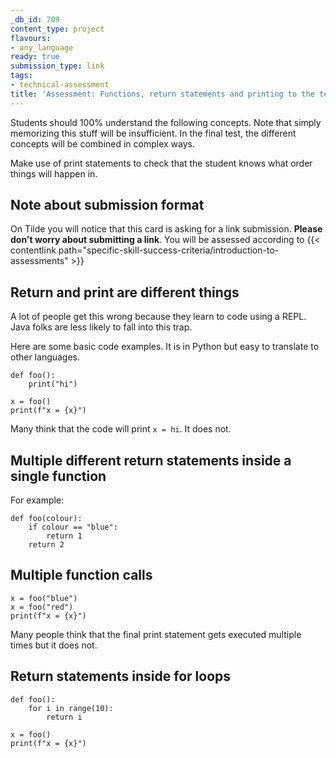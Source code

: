 ```yaml
---
_db_id: 709
content_type: project
flavours:
- any_language
ready: true
submission_type: link
tags:
- technical-assessment
title: 'Assessment: Functions, return statements and printing to the terminal'
---
```


Students should 100% understand the following concepts. Note that simply memorizing this stuff will be insufficient. In the final test, the different concepts will be combined in complex ways.

Make use of print statements to check that the student knows what order things will happen in.

## Note about submission format

On Tilde you will notice that this card is asking for a link submission. **Please don't worry about submitting a link**. You will be assessed according to {{< contentlink path="specific-skill-success-criteria/introduction-to-assessments" >}}

## Return and print are different things

A lot of people get this wrong because they learn to code using a REPL. Java folks are less likely to fall into this trap.

Here are some basic code examples. It is in Python but easy to translate to other languages.

```
def foo():
    print("hi")

x = foo()
print(f"x = {x}")
```

Many think that the code will print `x = hi`. It does not.

## Multiple different return statements inside a single function

For example:

```
def foo(colour):
    if colour == "blue":
        return 1
    return 2
```

## Multiple function calls

```
x = foo("blue")
x = foo("red")
print(f"x = {x}")
```

Many people think that the final print statement gets executed multiple times but it does not.

## Return statements inside for loops

```
def foo():
    for i in range(10):
        return i

x = foo()
print(f"x = {x}")
```